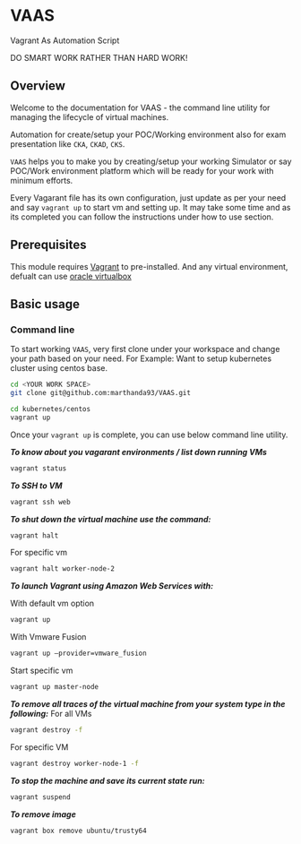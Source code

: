# VAAS






Vagrant As Automation Script

DO SMART WORK RATHER THAN HARD WORK!

## Overview

Welcome to the documentation for VAAS - the command line utility for managing the lifecycle of virtual machines.

Automation for create/setup your POC/Working environment also for exam presentation like `CKA`, `CKAD`, `CKS`.

`VAAS` helps you to make you by creating/setup your working Simulator or say POC/Work environment platform which will be ready for your work with minimum efforts.

Every Vagarant file has its own configuration, just update as per your need and say `vagrant up` to start vm and setting up. It may take some time and as its completed you can follow the instructions under how to use section.

## Prerequisites

This module requires [Vagrant](https://www.vagrantup.com/docs/installation) to pre-installed.
And any virtual environment, defualt can use [oracle virtualbox](https://www.virtualbox.org/wiki/Downloads)

## Basic usage

### Command line

To start working `VAAS`, very first clone under your workspace and change your path based on your need.
For Example: Want to setup kubernetes cluster using centos base.

```bash
cd <YOUR WORK SPACE>
git clone git@github.com:marthanda93/VAAS.git

cd kubernetes/centos
vagrant up
```

Once your `vagrant up` is complete, you can use below command line utility.

***To know about you vagarant environments / list down running VMs***
```bash
vagrant status
```

***To SSH to VM***
```bash
vagrant ssh web
```

***To shut down the virtual machine use the command:***
```bash
vagrant halt
```

For specific vm
```bash
vagrant halt worker-node-2
```

***To launch Vagrant using Amazon Web Services with:***

With default vm option
```bash
vagrant up
```

With Vmware Fusion
```bash
vagrant up –provider=vmware_fusion
```

Start specific vm
```bash
vagrant up master-node
```

***To remove all traces of the virtual machine from your system type in the following:***
For all VMs
```bash
vagrant destroy -f
```

For specific VM
```bash
vagrant destroy worker-node-1 -f
```

***To stop the machine and save its current state run:***
```bash
vagrant suspend
```

***To remove image***
```bash
vagrant box remove ubuntu/trusty64
```
